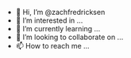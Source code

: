 - 👋 Hi, I’m @zachfredricksen
- 👀 I’m interested in ...
- 🌱 I’m currently learning ...
- 💞️ I’m looking to collaborate on ...
- 📫 How to reach me ...

<!---
zachfredricksen/zachfredricksen is a ✨ special ✨ repository because its `README.md` (this file) appears on your GitHub profile.
You can click the Preview link to take a look at your changes.
--->
